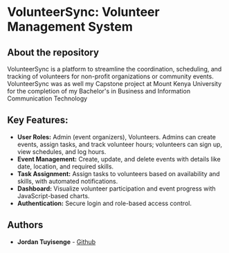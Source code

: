 # VolunteerSync: Volunteer Management System

## About the repository
VolunteerSync is a platform to streamline the coordination, scheduling, and tracking of volunteers for non-profit organizations or community events.
VolunteerSync was as well my Capstone project at Mount Kenya University for the completion of my Bachelor's in Business and Information Communication Technology

## Key Features:
* **User Roles:** Admin (event organizers), Volunteers. Admins can create events, assign tasks, and track volunteer hours; volunteers can sign up, view schedules, and log hours.
* **Event Management:** Create, update, and delete events with details like date, location, and required skills.
* **Task Assignment:** Assign tasks to volunteers based on availability and skills, with automated notifications.
* **Dashboard:** Visualize volunteer participation and event progress with JavaScript-based charts.
* **Authentication:** Secure login and role-based access control.

## Authors
* **Jordan Tuyisenge** - [Github](https://github.com/digi000)
